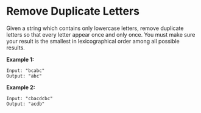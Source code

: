 # Remove Duplicate Letters

Given a string which contains only lowercase letters, remove duplicate letters so that every letter appear once and only once. You must make sure your result is the smallest in lexicographical order among all possible results.

**Example 1:**

```pseudo
Input: "bcabc"
Output: "abc"
```

**Example 2:**

```pseudo
Input: "cbacdcbc"
Output: "acdb"
```

